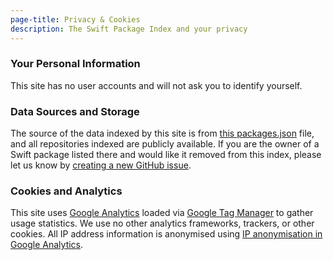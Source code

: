 ```yaml
---
page-title: Privacy & Cookies
description: The Swift Package Index and your privacy
---
```


### Your Personal Information

This site has no user accounts and will not ask you to identify yourself.

### Data Sources and Storage

The source of the data indexed by this site is from [this packages.json](https://github.com/SwiftPackageIndex/PackageList/blob/main/packages.json) file, and all repositories indexed are publicly available. If you are the owner of a Swift package listed there and would like it removed from this index, please let us know by [creating a new GitHub issue](https://github.com/SwiftPackageIndex/SwiftPackageIndex-Server/issues/new/choose).

### Cookies and Analytics

This site uses [Google Analytics](https://analytics.google.com) loaded via [Google Tag Manager](https://tagmanager.google.com) to gather usage statistics. We use no other analytics frameworks, trackers, or other cookies. All IP address information is anonymised using [IP anonymisation in Google Analytics](https://support.google.com/analytics/answer/2763052).
